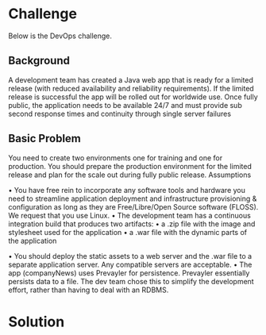 # Challenge
Below is the DevOps challenge. 

## Background
A development team has created a Java web app that is ready for a limited
release (with reduced availability and reliability requirements). If the limited
release is successful the app will be rolled out for worldwide
use. Once fully public, the application needs to be available 24/7 and must
provide sub second response times and continuity through single server
failures

## Basic Problem
You need to create two environments one for training and one for
production. You should prepare the production environment for the limited
release and plan for the scale out during fully public release.
Assumptions

• You have free rein to incorporate any software tools and hardware you
need to streamline application deployment and infrastructure
provisioning & configuration as long as they are Free/Libre/Open
Source software (FLOSS). We request that you use Linux.
• The development team has a continuous integration build that
produces two artifacts:
• a .zip file with the image and stylesheet used for the application
• a .war file with the dynamic parts of the application

• You should deploy the static assets to a web server and the .war file to
a separate application server. Any compatible servers are acceptable.
• The app (companyNews) uses Prevayler for persistence. Prevayler
essentially persists data to a file. The dev team chose this to simplify the
development effort, rather than having to deal with an RDBMS.

# Solution
